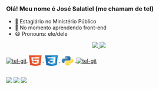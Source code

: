 ### Olá! Meu nome é José Salatiel (me chamam de tel)

- 🔭 Estagiário no Ministério Público
- 🌱 No momento aprendendo front-end
- 😄 Pronouns: ele/dele

<div align="center">
  <a href="https://github.com/telsalatiel">
  <img height="180em" src="https://github-readme-stats.vercel.app/api?username=telsalatiel&show_icons=true&theme=tokyonight&include_all_commits=true&count_private=true"/>
  <img height="180em" src="https://github-readme-stats.vercel.app/api/top-langs/?username=telsalatiel&layout=compact&langs_count=7&theme=tokyonight"/>
</div>
<div style="display: inline_block"><br>
  <img align="center" alt="tel-git" height="30" width="40" src="https://cdn.jsdelivr.net/gh/devicons/devicon/icons/c/c-original.svg">
  <img align="center" alt="tel-HTML" height="30" width="40" src="https://raw.githubusercontent.com/devicons/devicon/master/icons/html5/html5-original.svg">
  <img align="center" alt="tel-CSS" height="30" width="40" src="https://raw.githubusercontent.com/devicons/devicon/master/icons/css3/css3-original.svg">
  <img align="center" alt="tel-Python" height="30" width="40" src="https://raw.githubusercontent.com/devicons/devicon/master/icons/python/python-original.svg">
  <img align="center" alt="tel-git" height="30" width="40" src="https://cdn.jsdelivr.net/gh/devicons/devicon/icons/git/git-plain.svg">
<div/>
  
   ##
   
<div>   
  <a href=https://www.linkedin.com/in/jose-vieira97/" target="_blank"><img src="https://img.shields.io/badge/-LinkedIn-%230077B5?style=for-the-badge&logo=linkedin&logoColor=white" target="_blank"></a> 
  <a href="https://www.instagram.com/telsalatiel" target="_blank"><img src="https://img.shields.io/badge/-Instagram-%23E4405F?style=for-the-badge&logo=instagram&logoColor=white" target="_blank"></a>
 <a href="#" target="_blank"><img src="https://img.shields.io/badge/Discord-7289DA?style=for-the-badge&logo=discord&logoColor=white" target="_blank"></a> 
</div>
  
